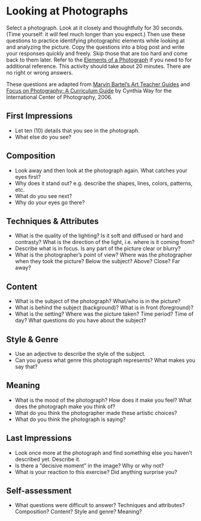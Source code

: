 # Looking at Photographs

Select a photograph. Look at it closely and thoughtfully for 30 seconds. (Time yourself: it will feel much longer than you expect.) Then use these questions to practice identifying photographic elements while looking at and analyzing the picture. Copy the questions into a blog post and write your responses quickly and freely. Skip those that are too hard and come back to them later. Refer to the [Elements of a Photograph](https://github.com/ellennickles/xphoto-s23/blob/main/resources/photograph-elements.md) if you need to for additional reference. This activity should take about 20 minutes. There are no right or wrong answers. 

These questions are adapted from [Marvin Bartel’s Art Teacher Guides](https://www.bartelart.com/) and [Focus on Photography: A Curriculum Guide](https://www.icp.org/content/focus-on-photography) by Cynthia Way for the International Center of Photography, 2006. 

## First Impressions
- Let ten (10) details that you see in the photograph.
- What else do you see?

## Composition
- Look away and then look at the photograph again. What catches your eyes first? 
- Why does it stand out? e.g. describe the shapes, lines, colors, patterns, etc.
- What do you see next? 
- Why do your eyes go there?

## Techniques & Attributes
- What is the quality of the lighting? Is it soft and diffused or hard and contrasty? What is the direction of the light, i.e. where is it coming from?
- Describe what is in focus. Is any part of the picture clear or blurry?
- What is the photographer’s point of view? Where was the photographer when they took the picture? Below the subject? Above? Close? Far away?

## Content
- What is the subject of the photograph? What/who is in the picture?
- What is behind the subject (background)? What is in front (foreground)? 
- What is the setting? Where was the picture taken? Time period? Time of day?
What questions do you have about the subject?

## Style & Genre
- Use an adjective to describe the style of the subject.
- Can you guess what genre this photograph represents? What makes you say that?

## Meaning
- What is the mood of the photograph? How does it make you feel? What does the photograph make you think of? 
- What do you think the photographer made these artistic choices?
- What do you think the photograph is saying?

## Last Impressions
- Look once more at the photograph and find something else you haven’t described yet. Describe it.
- Is there a “decisive moment” in the image? Why or why not?
- What is your reaction to this exercise? Did anything surprise you?

## Self-assessment
- What questions were difficult to answer? Techniques and attributes? Composition? Content? Style and genre? Meaning?



